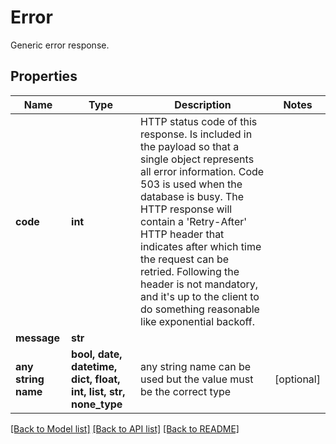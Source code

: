 # Error

Generic error response.

## Properties
Name | Type | Description | Notes
------------ | ------------- | ------------- | -------------
**code** | **int** | HTTP status code of this response. Is included in the payload so that a single object represents all error information. Code 503 is used when the database is busy. The HTTP response will contain a &#39;Retry-After&#39; HTTP header that indicates after which time the request can be retried. Following the header is not mandatory, and it&#39;s up to the client to do something reasonable like exponential backoff.  | 
**message** | **str** |  | 
**any string name** | **bool, date, datetime, dict, float, int, list, str, none_type** | any string name can be used but the value must be the correct type | [optional]

[[Back to Model list]](../README.md#documentation-for-models) [[Back to API list]](../README.md#documentation-for-api-endpoints) [[Back to README]](../README.md)


